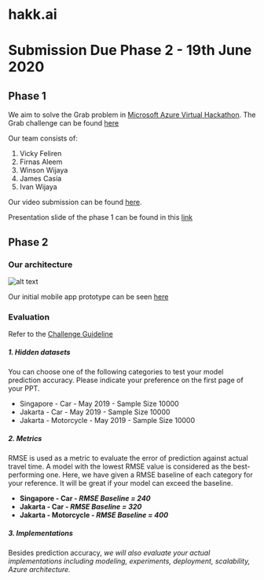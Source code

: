 # hakk.ai


# Submission Due Phase 2 - 19th June 2020

## Phase 1

We aim to solve the Grab problem in [Microsoft Azure Virtual Hackathon](https://www.msazurevirtualhack.com/). The Grab challenge can be found [here](https://github.com/Feliren88/hakk.ai/blob/master/challenge%20guideline/Grab%20Challenge%20Guidelines%20-%20Phase%202.pdf)

Our team consists of:
1. Vicky Feliren
2. Firnas Aleem
3. Winson Wijaya
4. James Casia
5. Ivan Wijaya

Our video submission can be found [here](https://www.youtube.com/watch?v=mH37K8s8oEM).

Presentation slide of the phase 1 can be found in this [link](https://drive.google.com/file/d/1tCQR1XCJU7p0vhLPNi_LllsPQCxIGP0S/view)

## Phase 2
### Our architecture
![alt text](https://github.com/Feliren88/hakk.ai/blob/master/picture/architecture.png)

Our initial mobile app prototype can be seen [here](https://github.com/Feliren88/hakk.ai/tree/master/picture/mobile%20apps)

### Evaluation
Refer to the [Challenge Guideline](https://github.com/Feliren88/hakk.ai/blob/master/challenge%20guideline/Grab%20Challenge%20Guidelines%20-%20Phase%202.pdf)

##### 1. Hidden datasets 
You can choose one of the following categories to test your model prediction accuracy. Please indicate your preference on the first page of your PPT. 
 
- Singapore - Car - May 2019 - Sample Size 10000 
- Jakarta - Car - May 2019 - Sample Size 10000 
- Jakarta - Motorcycle - May 2019 - Sample Size 10000  
 
##### 2. Metrics 
RMSE is used as a metric to evaluate the error of prediction against actual travel time. A model with the lowest RMSE value is considered as the best-performing one. Here, we have given a RMSE baseline of each category for your reference. It will be great if your model can exceed the baseline.   

- **Singapore - Car - _RMSE Baseline = 240_**
- **Jakarta - Car - _RMSE Baseline = 320_**
- **Jakarta - Motorcycle - _RMSE Baseline = 400_** 
 
##### 3. Implementations 
Besides prediction accuracy, _we will also evaluate your actual implementations including modeling, experiments, deployment, scalability, Azure architecture._
